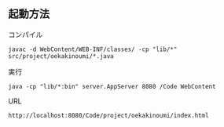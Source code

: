 ## 起動方法
コンパイル

`javac -d WebContent/WEB-INF/classes/ -cp "lib/*" src/project/oekakinoumi/*.java`

実行

`java -cp "lib/*:bin" server.AppServer 8080 /Code WebContent
`

URL

`http://localhost:8080/Code/project/oekakinoumi/index.html`
